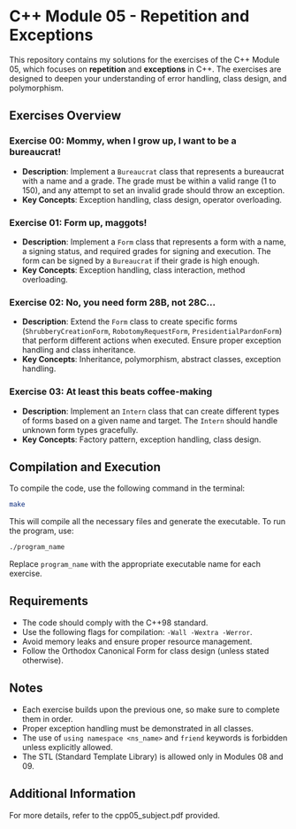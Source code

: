 # C++ Module 05 - Repetition and Exceptions

This repository contains my solutions for the exercises of the C++ Module 05, which focuses on **repetition** and **exceptions** in C++. The exercises are designed to deepen your understanding of error handling, class design, and polymorphism.

## Exercises Overview

### Exercise 00: Mommy, when I grow up, I want to be a bureaucrat!
- **Description**: Implement a `Bureaucrat` class that represents a bureaucrat with a name and a grade. The grade must be within a valid range (1 to 150), and any attempt to set an invalid grade should throw an exception.
- **Key Concepts**: Exception handling, class design, operator overloading.

### Exercise 01: Form up, maggots!
- **Description**: Implement a `Form` class that represents a form with a name, a signing status, and required grades for signing and execution. The form can be signed by a `Bureaucrat` if their grade is high enough.
- **Key Concepts**: Exception handling, class interaction, method overloading.

### Exercise 02: No, you need form 28B, not 28C...
- **Description**: Extend the `Form` class to create specific forms (`ShrubberyCreationForm`, `RobotomyRequestForm`, `PresidentialPardonForm`) that perform different actions when executed. Ensure proper exception handling and class inheritance.
- **Key Concepts**: Inheritance, polymorphism, abstract classes, exception handling.

### Exercise 03: At least this beats coffee-making
- **Description**: Implement an `Intern` class that can create different types of forms based on a given name and target. The `Intern` should handle unknown form types gracefully.
- **Key Concepts**: Factory pattern, exception handling, class design.

## Compilation and Execution

To compile the code, use the following command in the terminal:

```bash
make
```

This will compile all the necessary files and generate the executable. To run the program, use:

```bash
./program_name
```

Replace `program_name` with the appropriate executable name for each exercise.

## Requirements

- The code should comply with the C++98 standard.
- Use the following flags for compilation: `-Wall -Wextra -Werror`.
- Avoid memory leaks and ensure proper resource management.
- Follow the Orthodox Canonical Form for class design (unless stated otherwise).

## Notes

- Each exercise builds upon the previous one, so make sure to complete them in order.
- Proper exception handling must be demonstrated in all classes.
- The use of `using namespace <ns_name>` and `friend` keywords is forbidden unless explicitly allowed.
- The STL (Standard Template Library) is allowed only in Modules 08 and 09.

## Additional Information

For more details, refer to the cpp05_subject.pdf provided.
